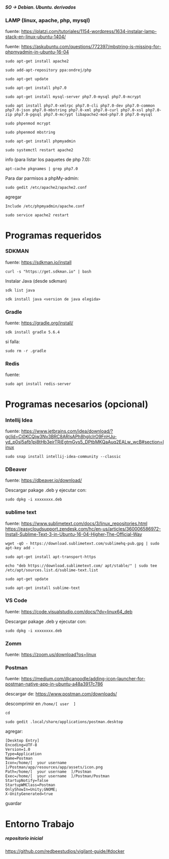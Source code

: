 ##### SO -> Debian. Ubuntu. derivados
### LAMP (linux, apache, php, mysql)
fuente: https://platzi.com/tutoriales/1154-wordpress/1634-instalar-lamp-stack-en-linux-ubuntu-1404/

fuente: https://askubuntu.com/questions/772397/mbstring-is-missing-for-phpmyadmin-in-ubuntu-16-04

`sudo apt-get install apache2 `


`sudo add-apt-repository ppa:ondrej/php `

`sudo apt-get update `

`sudo apt-get install php7.0 `

`sudo apt-get install mysql-server php7.0-mysql php7.0-mcrypt`

`sudo apt install php7.0-xmlrpc php7.0-cli php7.0-dev php7.0-common php7.0-json php7.0-mbstring php7.0-xml php7.0-curl php7.0-xsl php7.0-zip php7.0-pgsql php7.0-mcrypt libapache2-mod-php7.0 php7.0-mysql `


`sudo phpenmod mcrypt`

`sudo phpenmod mbstring`

`sudo apt-get install phpmyadmin`

`sudo systemctl restart apache2`

info (para listar los paquetes de php 7.0):

`apt-cache pkgnames | grep php7.0`


Para dar parmisos a phpMy-admin:

`sudo gedit /etc/apache2/apache2.conf`

agregar 
~~~
Include /etc/phpmyadmin/apache.conf
~~~

`sudo service apache2 restart`




# Programas requeridos

### **SDKMAN**
fuente: https://sdkman.io/install

`curl -s "https://get.sdkman.io" | bash` 

Instalar Java (desde sdkman)

`sdk list java`

`sdk install java <version de java elegida>`


### **Gradle**
fuente: https://gradle.org/install/

`sdk install gradle 5.6.4`

si falla:

`sudo rm -r .gradle`

### **Redis**
fuente: 

`sudo apt install redis-server`


# Programas necesarios (opcional)

### **Intellij Idea**
fuente: https://www.jetbrains.com/idea/download/?gclid=Cj0KCQjw3Nv3BRC8ARIsAPh8hgIcIrO9FnHJu-yd_p0sI5afb1pj8tHb3eirTRiEgtmGvs5_DPtbMKQaAuq2EALw_wcB#section=linux
              
`sudo snap install intellij-idea-community --classic`   
    
### **DBeaver**
fuente: https://dbeaver.io/download/

Descargar pakage .deb y ejecutar con:

`sudo dpkg -i xxxxxxxx.deb`

### **sublime text** 
fuente: https://www.sublimetext.com/docs/3/linux_repositories.html
https://easycloudsupport.zendesk.com/hc/en-us/articles/360006586972-Install-Sublime-Text-3-in-Ubuntu-16-04-Higher-The-Official-Way

`wget -qO - https://download.sublimetext.com/sublimehq-pub.gpg | sudo apt-key add -`

`sudo apt-get install apt-transport-https`

`echo "deb https://download.sublimetext.com/ apt/stable/" | sudo tee /etc/apt/sources.list.d/sublime-text.list`

`sudo apt-get update`

`sudo apt-get install sublime-text`

### **VS Code**
fuente: https://code.visualstudio.com/docs/?dv=linux64_deb

Descargar pakage .deb y ejecutar con:

`sudo dpkg -i xxxxxxxx.deb`

### **Zomm**
fuente: https://zoom.us/download?os=linux

### Postman
fuente: https://medium.com/@canoodle/adding-icon-launcher-for-postman-native-app-in-ubuntu-a48a3917c786

descargar de: https://www.postman.com/downloads/

descomprimir en  `/home/[ user  ]`

`cd `

`sudo gedit .local/share/applications/postman.desktop`

 agregar:
~~~
[Desktop Entry]
Encoding=UTF-8
Version=1.0
Type=Application
Name=Postman
Icon=/home/[  your username  ]/Postman/app/resources/app/assets/icon.png
Path=/home/[  your username  ]/Postman
Exec=/home/[  your username  ]/Postman/Postman
StartupNotify=false
StartupWMClass=Postman
OnlyShowIn=Unity;GNOME;
X-UnityGenerated=true
~~~


guardar
 

# Entorno Trabajo
##### repositorio inicial
https://github.com/redbeestudios/vigilant-guide/#docker


